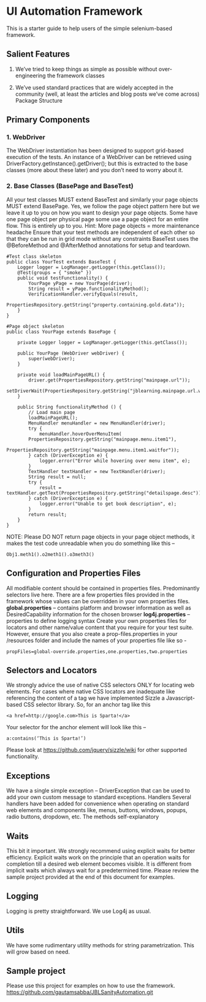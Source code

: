 # UI Automation Framework

This is a starter guide to help users of the simple selenium-based framework.

## Salient Features
1.	We’ve tried to keep things as simple as possible without over-engineering the framework classes

2.	We’ve used standard practices that are widely accepted in the community (well, at least the articles and blog posts we’ve come across)
Package Structure
 
## Primary Components
### 1. WebDriver
The WebDriver instantiation has been designed to support grid-based execution of the tests. An instance of a WebDriver can be retrieved using DriverFactory.getInstance().getDriver(); but this is extracted to the base classes (more about these later) and you don’t need to worry about it.
### 2. Base Classes (BasePage and BaseTest)
All your test classes MUST extend BaseTest and similarly your page objects MUST extend BasePage. Yes, we follow the page object pattern here but we leave it up to you on how you want to design your page objects. Some have one page object per physical page some use a page object for an entire flow. This is entirely up to you. Hint: More page objects = more maintenance headache
Ensure that your test methods are independent of each other so that they can be run in grid mode without any constraints
BaseTest uses the @BeforeMethod and @AfterMethod annotations for setup and teardown.

```
#Test class skeleton
public class YourTest extends BaseTest {
	Logger logger = LogManager.getLogger(this.getClass());
	@Test(groups = { "smoke" })
	public void testFunctionality() {
		YourPage yPage = new YourPage(driver);
		String result = yPage.functionalityMethod();
		VerificationHandler.verifyEquals(result,
      PropertiesRepository.getString("property.containing.gold.data"));
	}
}

#Page object skeleton
public class YourPage extends BasePage {

	private Logger logger = LogManager.getLogger(this.getClass());

	public YourPage (WebDriver webDriver) {
		super(webDriver);
	}

	private void loadMainPageURL() {
		driver.get(PropertiesRepository.getString("mainpage.url"));
		setDriverWait(PropertiesRepository.getString("jblearning.mainpage.url.waitfor"));
	}

	public String functionalityMethod () {
		// Load main page
		loadMainPageURL();
		MenuHandler menuHandler = new MenuHandler(driver);
		try {
			menuHandler.hoverOverMenuItem(
        PropertiesRepository.getString("mainpage.menu.item1"),
        PropertiesRepository.getString("mainpage.menu.item1.waitfor"));
		} catch (DriverException e) {
			logger.error("Error while hovering over menu item", e);
		}
		TextHandler textHandler = new TextHandler(driver);
		String result = null;
		try {
			result = textHandler.getText(PropertiesRepository.getString("detailspage.desc"));
		} catch (DriverException e) {
			logger.error("Unable to get book description", e);
		}
		return result;
	}
}
```
NOTE: Please DO NOT return page objects in your page object methods, it makes the test code unreadable when you do something like this – 
```
Obj1.meth1().o2meth1().o3meth3()
```
## Configuration and Properties Files
All modifiable content should be contained in properties files. Predominantly selectors live here. There are a few properties files provided 
in the framework whose values can be overridden in your own properties files.
<b>global.properties</b> – contains platform and browser information as well as DesiredCapability information for the chosen browser
<b>log4j.properties</b> – properties to define logging syntax
Create your own properties files for locators and other name/value content that you require for your test suite. However, ensure that you also create a prop-files.properties in your /resources folder and include the names of your properties file like so - 
```
propFiles=global-override.properties,one.properties,two.properties
```
## Selectors and Locators
We strongly advice the use of native CSS selectors ONLY for locating web elements. For cases where native CSS locators are inadequate like referencing the content of a tag we have implemented Sizzle a Javascript-based CSS selector library.
So, for an anchor tag like this
```
<a href=http://google.com>This is Sparta!</a>
```
Your selector for the anchor element will look like this – 
```
a:contains(‘This is Sparta!’)
```
Please look at https://github.com/jquery/sizzle/wiki for other supported functionality.
## Exceptions
We have a single simple exception – DriverException that can be used to add your own custom message to standard exceptions.
Handlers
Several handlers have been added for convenience when operating on standard web elements and components like, menus, buttons, windows, popups, radio buttons, dropdown, etc. The methods self-explanatory
## Waits
This bit it important. We strongly recommend using explicit waits for better efficiency. Explicit waits work on the principle that an operation waits for completion till a desired web element becomes visible. It is different from implicit waits which always wait for a predetermined time. Please review the sample project provided at the end of this document for examples.
## Logging
Logging is pretty straightforward. We use Log4j as usual.
## Utils
We have some rudimentary utility methods for string parametrization. This will grow based on need.
## Sample project
Please use this project for examples on how to use the framework.
https://github.com/gautamsabba/JBLSanityAutomation.git
